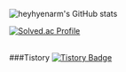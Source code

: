 ![heyhyenarm's GitHub stats](https://github-readme-stats.vercel.app/api?username=heyhyenarm&show_icons=true&theme=tokyonight) 

[![Solved.ac Profile](http://mazassumnida.wtf/api/generate_badge?boj=narmhye)](https://solved.ac/narmhye)
<br>
<br>

###Tistory
[![Tistory Badge](https://img.shields.io/badge/Tech%20Blog-555263?style=flat&logoColor=white)](https://narmhye.tistory.com/)
<br>
<br>
